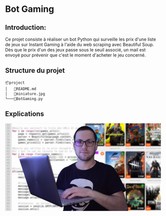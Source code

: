 # __Bot Gaming__

## Introduction: 
Ce projet consiste à réaliser un bot Python qui surveille les prix d'une liste de jeux sur Instant Gaming à l'aide du web scraping avec Beautiful Soup. 
Dès que le prix d'un des jeux passe sous le seuil associé, un mail est envoyé pour prévenir que c'est le moment d'acheter le jeu concerné.
## Structure du projet
```
📦project
│   📜README.md
│   📜miniature.jpg
└───📜BotGaming.py
```

## Explications

<span style="display:block;text-align:center">

[![](miniature.jpg#center)](https://youtu.be/YDBAWGB8N_0)

</span>
